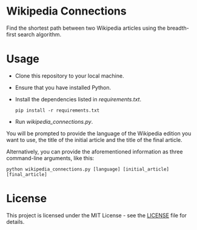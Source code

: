 # Wikipedia Connections
 
Find the shortest path between two Wikipedia articles using the breadth-first search algorithm.

# Usage

- Clone this repository to your local machine.
- Ensure that you have installed Python.
- Install the dependencies listed in *requirements.txt*.
  
  ````
  pip install -r requirements.txt
  ````
- Run *wikipedia_connections.py*.

You will be prompted to provide the language of the Wikipedia edition you want to use, the title of the initial article and the title of the final article.

Alternatively, you can provide the aforementioned information as three command-line arguments, like this:

````
python wikipedia_connections.py [language] [initial_article] [final_article]
````

# License

This project is licensed under the MIT License - see the [LICENSE](https://github.com/giovanni-cutri/wikipedia-connections/blob/main/LICENSE) file for details.
